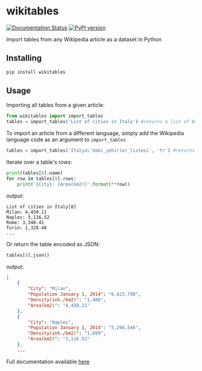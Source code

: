 # wikitables

[![Documentation Status](https://img.shields.io/badge/docs-latest-brightgreen.svg?style=flat)](http://wikitables.readthedocs.org/en/latest) [![PyPI version](https://badge.fury.io/py/wikitables.svg)](https://badge.fury.io/py/wikitables)

Import tables from any Wikipedia article as a dataset in Python

## Installing

```bash
pip install wikitables
```

## Usage

Importing all tables from a given article:
```python
from wikitables import import_tables
tables = import_tables('List of cities in Italy') #returns a list of WikiTable objects
```

To import an article from a different language, simply add the Wikipedia language code as an argument to `import_tables`
```python
tables = import_tables('İtalya\'daki_şehirler_listesi', 'tr') #returns a list of WikiTable objects

```

Iterate over a table's rows:
```python
print(tables[0].name)
for row in tables[0].rows:
    print('{City}: {Area(km2)}'.format(**row))
```

output:
```
List of cities in Italy[0]
Milan: 4,450.11
Naples: 3,116.52
Rome: 3,340.41
Turin: 1,328.40
...
```

Or return the table encoded as JSON:
```python
tables[0].json()
```

output:
```json
[
    {
        "City": "Milan",
        "Population January 1, 2014": "6,623,798",
        "Density(inh./km2)": "1,488",
        "Area(km2)": "4,450.11"
    },
    {
        "City": "Naples",
        "Population January 1, 2014": "5,294,546",
        "Density(inh./km2)": "1,699",
        "Area(km2)": "3,116.52"
    },
    ...
```

Full documentation available [here](http://wikitables.readthedocs.org/en/latest)
